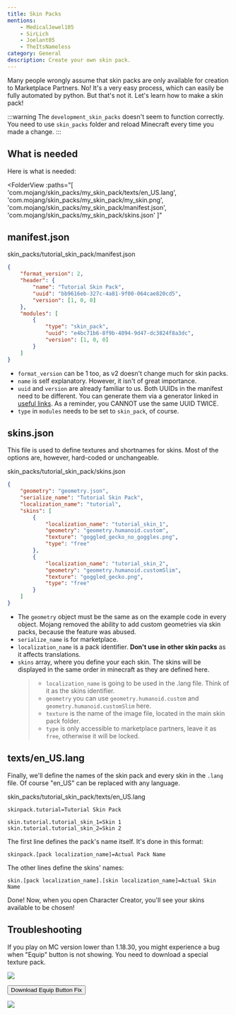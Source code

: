 ```yaml
---
title: Skin Packs
mentions:
    - MedicalJewel105
    - SirLich
    - Joelant05
    - TheItsNameless
category: General
description: Create your own skin pack.
---
```


Many people wrongly assume that skin packs are only available for creation to Marketplace Partners. No! It's a very easy process, which can easily be fully automated by python. But that's not it. Let's learn how to make a skin pack!

:::warning
The `development_skin_packs` doesn't seem to function correctly. You need to use `skin_packs` folder and reload Minecraft every time you made a change.
:::

## What is needed

Here is what is needed:

<FolderView
	:paths="[
    'com.mojang/skin_packs/my_skin_pack/texts/en_US.lang',
	'com.mojang/skin_packs/my_skin_pack/my_skin.png',
	'com.mojang/skin_packs/my_skin_pack/manifest.json',
	'com.mojang/skin_packs/my_skin_pack/skins.json'
]"
></FolderView>

## manifest.json

<CodeHeader>skin_packs/tutorial_skin_pack/manifest.json</CodeHeader>

```json
{
    "format_version": 2,
    "header": {
        "name": "Tutorial Skin Pack",
        "uuid": "bb9616eb-327c-4a81-9f00-064cae820cd5",
        "version": [1, 0, 0]
    },
    "modules": [
        {
            "type": "skin_pack",
            "uuid": "e4bc71b6-8f9b-4094-9d47-dc3824f8a3dc",
            "version": [1, 0, 0]
        }
    ]
}
```

-   `format_version` can be 1 too, as v2 doesn't change much for skin packs.
-   `name` is self explanatory. However, it isn't of great importance.
-   `uuid` and `version` are already familiar to us. Both UUIDs in the manifest need to be different. You can generate them via a generator linked in [useful links](/meta/useful-links). As a reminder, you CANNOT use the same UUID TWICE.
-   `type` in `modules` needs to be set to `skin_pack`, of course.

## skins.json

This file is used to define textures and shortnames for skins. Most of the options are, however, hard-coded or unchangeable.

<CodeHeader>skin_packs/tutorial_skin_pack/skins.json</CodeHeader>

```json
{
    "geometry": "geometry.json",
    "serialize_name": "Tutorial Skin Pack",
    "localization_name": "tutorial",
    "skins": [
        {
            "localization_name": "tutorial_skin_1",
            "geometry": "geometry.humanoid.custom",
            "texture": "goggled_gecko_no_goggles.png",
            "type": "free"
        },
        {
            "localization_name": "tutorial_skin_2",
            "geometry": "geometry.humanoid.customSlim",
            "texture": "goggled_gecko.png",
            "type": "free"
        }
    ]
}
```

-   The `geometry` object must be the same as on the example code in every object. Mojang removed the ability to add custom geometries via skin packs, because the feature was abused.
-   `serialize_name` is for marketplace.
-   `localization_name` is a pack identifier. **Don't use in other skin packs** as it affects translations.
-   `skins` array, where you define your each skin. The skins will be displayed in the same order in minecraft as they are defined here.
    > -   `localization_name` is going to be used in the .lang file. Think of it as the skins identifier.
    > -   `geometry` you can use `geometry.humanoid.custom` and `geometry.humanoid.customSlim` here.
    > -   `texture` is the name of the image file, located in the main skin pack folder.
    > -   `type` is only accessible to marketplace partners, leave it as `free`, otherwise it will be locked.

## texts/en_US.lang

Finally, we'll define the names of the skin pack and every skin in the `.lang` file. Of course "en_US" can be replaced with any language.

<CodeHeader>skin_packs/tutorial_skin_pack/texts/en_US.lang</CodeHeader>

```lang
skinpack.tutorial=Tutorial Skin Pack

skin.tutorial.tutorial_skin_1=Skin 1
skin.tutorial.tutorial_skin_2=Skin 2
```

The first line defines the pack's name itself. It's done in this format:

`skinpack.[pack localization_name]=Actual Pack Name`

The other lines define the skins' names:

`skin.[pack localization_name].[skin localization_name]=Actual Skin Name`

Done! Now, when you open Character Creator, you'll see your skins available to be chosen!

## Troubleshooting

If you play on MC version lower than 1.18.30, you might experience a bug when "Equip" button is not showing. You need to download a special texture pack.

![](/assets/images/visuals/skin-packs/troubleshooting-1.png)

<Button link="/assets/packs/visuals/skin-packs/equip_button_fix.mcpack" download>
    Download Equip Button Fix
</Button>

![](/assets/images/visuals/skin-packs/troubleshooting-2.png)
